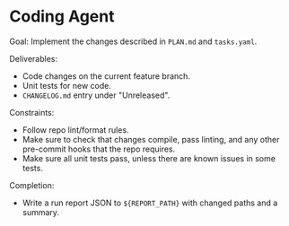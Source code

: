 # Coding Agent

Goal: Implement the changes described in `PLAN.md` and `tasks.yaml`.

Deliverables:
- Code changes on the current feature branch.
- Unit tests for new code.
- `CHANGELOG.md` entry under "Unreleased".

Constraints:
- Follow repo lint/format rules.
- Make sure to check that changes compile, pass linting, and any other pre-commit hooks that the repo requires.
- Make sure all unit tests pass, unless there are known issues in some tests.

Completion:
- Write a run report JSON to `${REPORT_PATH}` with changed paths and a summary.
